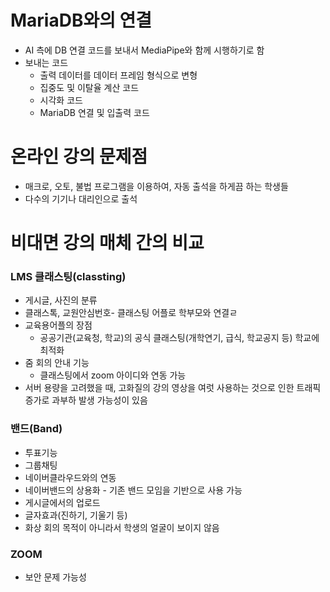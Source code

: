 # MariaDB와의 연결

- AI 측에 DB 연결 코드를 보내서 MediaPipe와 함께 시행하기로 함
- 보내는 코드
  - 출력 데이터를 데이터 프레임 형식으로 변형
  - 집중도 및 이탈율 계산 코드
  - 시각화 코드
  - MariaDB 연결 및 입출력 코드





# 온라인 강의 문제점

- 매크로, 오토, 불법 프로그램을 이용하여, 자동 출석을 하게끔 하는 학생들
- 다수의 기기나 대리인으로 출석





# 비대면 강의 매체 간의 비교

### LMS 클래스팅(classting)

- 게시글, 사진의 분류
- 클래스톡, 교원안심번호- 클래스팅 어플로 학부모와 연결ㄹ
- 교육용어플의 장점
  - 공공기관(교육청, 학교)의 공식 클래스팅(개학연기, 급식, 학교공지 등) 학교에 최적화
- 줌 회의 안내 기능
  - 클래스팅에서 zoom 아이디와 연동 가능
- 서버 용량을 고려했을 때, 고화질의 강의 영상을 여럿 사용하는 것으로 인한 트래픽 증가로 과부하 발생 가능성이 있음



### 밴드(Band)

- 투표기능
- 그룹채팅
- 네이버클라우드와의 연동
- 네이버밴드의 상용화 - 기존 밴드 모임을 기반으로 사용 가능
- 게시글에서의 업로드
- 글자효과(진하기, 기울기 등)
- 화상 회의 목적이 아니라서 학생의 얼굴이 보이지 않음



### ZOOM

- 보안 문제 가능성

